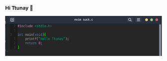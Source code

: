 ### Hi Ttunay 👋
<img src="/img/suck.png"></img>

<!--
**Ttunay/Ttunay** is a ✨ _special_ ✨ repository because its `README.md` (this file) appears on your GitHub profile.

Here are some ideas to get you started:

- 🔭 I’m currently working on ...
- 🌱 I’m currently learning ...
- 👯 I’m looking to collaborate on ...
- 🤔 I’m looking for help with ...
- 💬 Ask me about ...![Uploading Снимок экрана от 2023-12-16 16-42-01.png…]()

- 📫 How to reach me: ...
- 😄 Pronouns: ...
- ⚡ Fun fact: ...
-->
